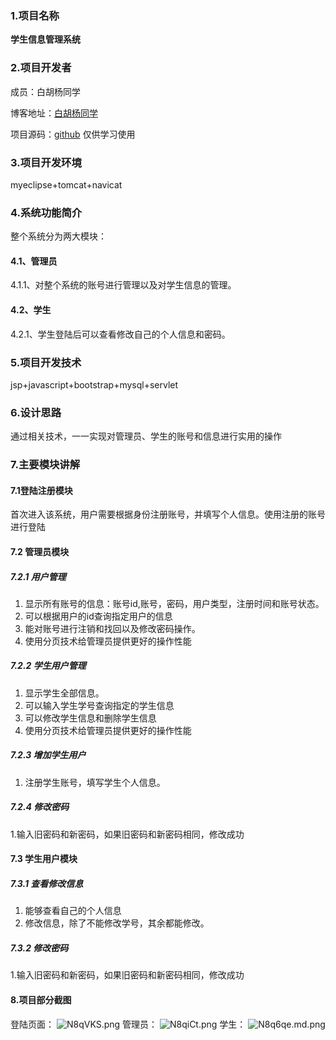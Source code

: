 ### 1.项目名称
**学生信息管理系统**
### 2.项目开发者
 成员：白胡杨同学
 
 博客地址：[白胡杨同学](http://www.zhchenle.cn)
 
 项目源码：[github](https://github.com/zcl1021/Student) 仅供学习使用
### 3.项目开发环境
myeclipse+tomcat+navicat
### 4.系统功能简介
整个系统分为两大模块：

#### 4.1、管理员
  
  4.1.1、对整个系统的账号进行管理以及对学生信息的管理。
  
#### 4.2、学生

  4.2.1、学生登陆后可以查看修改自己的个人信息和密码。
### 5.项目开发技术
jsp+javascript+bootstrap+mysql+servlet
### 6.设计思路
通过相关技术，一一实现对管理员、学生的账号和信息进行实用的操作
### 7.主要模块讲解
#### 7.1登陆注册模块
首次进入该系统，用户需要根据身份注册账号，并填写个人信息。使用注册的账号进行登陆
#### 7.2 管理员模块
##### 7.2.1 用户管理
1. 显示所有账号的信息：账号id,账号，密码，用户类型，注册时间和账号状态。
2. 可以根据用户的id查询指定用户的信息
3. 能对账号进行注销和找回以及修改密码操作。
4. 使用分页技术给管理员提供更好的操作性能
##### 7.2.2 学生用户管理
1. 显示学生全部信息。
2. 可以输入学生学号查询指定的学生信息
3. 可以修改学生信息和删除学生信息
4. 使用分页技术给管理员提供更好的操作性能
##### 7.2.3 增加学生用户
1. 注册学生账号，填写学生个人信息。
##### 7.2.4 修改密码
1.输入旧密码和新密码，如果旧密码和新密码相同，修改成功
#### 7.3 学生用户模块
##### 7.3.1 查看修改信息
1. 能够查看自己的个人信息
2. 修改信息，除了不能修改学号，其余都能修改。
##### 7.3.2 修改密码
1.输入旧密码和新密码，如果旧密码和新密码相同，修改成功
#### 8.项目部分截图
登陆页面：
![N8qVKS.png](https://s1.ax1x.com/2020/06/22/N8qVKS.png)
管理员：
![N8qiCt.png](https://s1.ax1x.com/2020/06/22/N8qiCt.png)
学生：
![N8q6qe.md.png](https://s1.ax1x.com/2020/06/22/N8q6qe.md.png)
